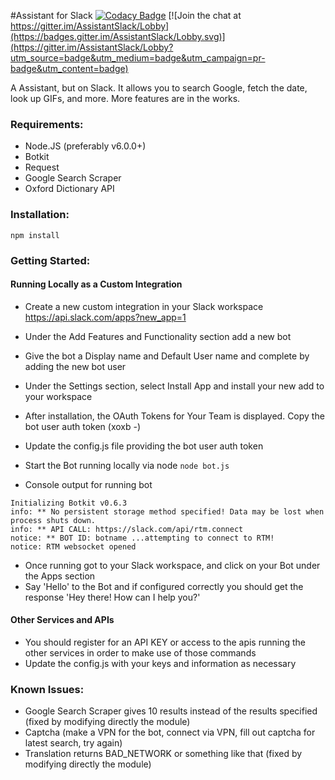 
#Assistant for Slack [![Codacy Badge](https://api.codacy.com/project/badge/Grade/4476f9276d914b6fb3c27afc3d284aeb)](https://www.codacy.com/app/matej.plavevski-github/AssistantSlack?utm_source=github.com&amp;utm_medium=referral&amp;utm_content=MatejMecka/AssistantSlack&amp;utm_campaign=Badge_Grade) [![Join the chat at https://gitter.im/AssistantSlack/Lobby](https://badges.gitter.im/AssistantSlack/Lobby.svg)](https://gitter.im/AssistantSlack/Lobby?utm_source=badge&utm_medium=badge&utm_campaign=pr-badge&utm_content=badge)


A Assistant, but on Slack. It allows you to search Google, fetch the date, look up GIFs, and more. More features are in the works.

### Requirements:

 - Node.JS (preferably v6.0.0+)
 - Botkit
 - Request
 - Google Search Scraper
 - Oxford Dictionary API

### Installation:

`npm install`

### Getting Started:
#### Running Locally as a Custom Integration
 - Create a new custom integration in your Slack workspace
   https://api.slack.com/apps?new_app=1
 - Under the Add Features and Functionality section add a new bot
 - Give the bot a Display name and Default User name and complete by adding the new bot user
 - Under the Settings section, select Install App and install your new add to your workspace
 - After installation, the OAuth Tokens for Your Team is displayed.  Copy the bot user auth token (xoxb -)

 - Update the config.js file providing the bot user auth token
 - Start the Bot running locally via node
   `node bot.js`
 - Console output for running bot
  ```
  Initializing Botkit v0.6.3
  info: ** No persistent storage method specified! Data may be lost when process shuts down.
  info: ** API CALL: https://slack.com/api/rtm.connect
  notice: ** BOT ID: botname ...attempting to connect to RTM!
  notice: RTM websocket opened
 ```
 - Once running got to your Slack workspace, and click on your Bot under the Apps section
 - Say 'Hello' to the Bot and if configured correctly you should get the response 'Hey there! How can I help you?'

#### Other Services and APIs
  - You should register for an API KEY or access to the apis running the other services in order to make use of those commands
  - Update the config.js with your keys and information as necessary

### Known Issues:

 - Google Search Scraper gives 10 results instead of the results specified (fixed by modifying directly the module)
 - Captcha (make a VPN for the bot, connect via VPN, fill out captcha for latest search, try again)
 - Translation returns BAD_NETWORK or something like that (fixed by modifying directly the module)
